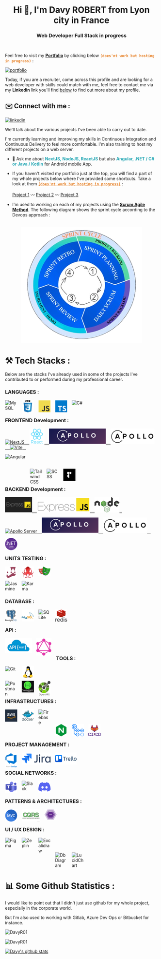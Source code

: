 <h1 align="center" style="text-align: center;">Hi 👋, I'm Davy ROBERT from Lyon city in France</h1>
<h3 align="center" style="text-align: center; font-weight: bold">Web Developer Full Stack in progress</h3>

<!-- <p style="text-align: center;"> <img src="https://komarev.com/ghpvc/?username=DavyR01&label=PROFILE%20VIEWS&color=blue&style=flat-square&base=1000&abbreviated=true" alt="view counter"/></p>

![Profile view](https://komarev.com/ghpvc/?username=DavyR01&base=1000&abbreviated=true&label=PROFILE%20VIEWS&color=blue) -->

</br>

Feel free to visit my <strong><u>Portfolio</u></strong> by clicking below <span style="color: #e67e22; "><strong>`(does'nt work but hosting in progress)`</strong></span> :
</br>

[![portfolio](https://img.shields.io/badge/my_portfolio-000?style=for-the-badge&logo=ko-fi&logoColor=white)](https://github.com/DavyR01)

<p> Today, if you are a recruiter, come across this profile and are looking for a web developer with skills could match with me, feel free to contact me via my <strong>Linkedin </strong>link you'll find <a href="#contact">below</a> to find out more about my profile. 
<br/>

<h2 id="contact">✉️ Connect with me :</h2>

[![linkedin](https://img.shields.io/badge/linkedin-0A66C2?style=for-the-badge&logo=linkedin&logoColor=white)](https://linkedin.com/in/davy-robert)

<!-- <a href="https://linkedin.com/in/davy-robert" target="blank"><img align="center" src="https://raw.githubusercontent.com/rahuldkjain/github-profile-readme-generator/master/src/images/icons/Social/linked-in-alt.svg" alt="davy-robert" height="30" width="40" /></a> -->

We'll talk about the various projects I've been able to carry out to date. </p>

<p>
I'm currently learning and improving my skills in Continuous Integration and Continuous Delivery to feel more comfortable.
I'm also training to host my different projects on a web server.
</p>

- 💬 Ask me about <span style="color: #22a6b3; ">**NextJS, NodeJS, ReactJS**</span> but also <span style="color: #22a6b3; ">**Angular, .NET / C# or Java / Kotlin** </span> for Android mobile App.

- If you haven't visited my portfolio just at the top, you will find a part of my whole projects below where I've provided some shortcuts. Take a look at them <span style="color: #e67e22; "><strong><u>`(does'nt work but hosting in progress)`</u></strong></span> : </br></br>
[Project 1](https://github.com/DavyR01) 〰
[Project 2](https://github.com/DavyR01) 〰
[Project 3](https://github.com/DavyR01)


  <!-- - I am currently learning on : -->

- I'm used to working on each of my projects using the [**Scrum Agile Method**](https://asana.com/fr/resources/sprint-planning-meeting).
  The following diagram shows the sprint cycle according to the Devops approach :
  </br></br>
<div align="center" style="text-align: center;">
  <a href="https://asana.com/fr/resources/sprint-planning-meeting">
    <img src="./assets/scrcum.png" alt="Méthode Scrum">
  </a>
</div>
<!-- 
  [![Méthode Scrum](./assets/scrcum.png)](https://asana.com/fr/resources/sprint-planning-meeting) -->


# ⚒️ Tech Stacks :

 <p>Below are the stacks I've already used in some of the projects I've contributed to or performed during my professional career.</p>

### LANGUAGES :
   [<img align="left" alt="MySQL" width="40px" src="https://upload.wikimedia.org/wikipedia/commons/thumb/6/61/HTML5_logo_and_wordmark.svg/1024px-HTML5_logo_and_wordmark.svg.png" style="padding-right:15px;" />](https://developer.mozilla.org/fr/docs/Web/HTML)
   
   [<img align="left" alt="CSS3" width="40px" src="https://raw.githubusercontent.com/devicons/devicon/master/icons/css3/css3-original-wordmark.svg" style="padding-right:15px;" />](https://www.w3schools.com/css/)

   [<img align="left" alt="JavaScript" width="40px" src="https://raw.githubusercontent.com/devicons/devicon/master/icons/javascript/javascript-original.svg" style="padding-right:15px;" />](https://developer.mozilla.org/en-US/docs/Web/JavaScript)

   [<img align="left" alt="TypeScript" width="40px" src="https://raw.githubusercontent.com/devicons/devicon/master/icons/typescript/typescript-original.svg" style="padding-right:15px;" />](https://www.typescriptlang.org/)

   [<img align="left" alt="C#" width="40px" src="https://upload.wikimedia.org/wikipedia/commons/thumb/b/bd/Logo_C_sharp.svg/910px-Logo_C_sharp.svg.png" style="padding-right:15px;" />](https://learn.microsoft.com/en-us/dotnet/csharp/)

   </br></br>

### FRONTEND Development :

<p>
   <a align="left" href="https://nextjs.org/">
      <img src="https://images-cdn.openxcell.com/wp-content/uploads/2024/07/24154156/dango-inner-2.webp" alt="NextJS" style="width:; height: 50px;">&nbsp;&nbsp;&nbsp;
   </a>
   <a align="left" href="https://reactjs.org/">
      <img src="https://raw.githubusercontent.com/devicons/devicon/master/icons/react/react-original-wordmark.svg" alt="ReactJS" style="width:; height: 50px;">&nbsp;&nbsp;&nbsp;
   </a>
   <a align="left" href="https://www.apollographql.com/docs/apollo-server#gh-dark-mode-only">
      <img src="./assets/apollo-black.png" alt="Apollo Server" style="width:; height: 50px;">&nbsp;&nbsp;&nbsp;
   </a>
   <a align="left" href="https://www.apollographql.com/docs/apollo-server#gh-light-mode-only">
      <img src="./assets/apollo-light.png" alt="Apollo Server" style="width:; height: 50px;">&nbsp;&nbsp;&nbsp;
   </a>
   <a align="left" href="https://vitejs.dev/">
      <img src="https://cdn.jsdelivr.net/gh/devicons/devicon@latest/icons/vitejs/vitejs-original.svg" alt="Vite" style="width:; height: 50px;">&nbsp;&nbsp;&nbsp;
   </a>
</p>

[<img align="left" alt="Angular" height="50px" src="https://upload.wikimedia.org/wikipedia/commons/thumb/c/cf/Angular_full_color_logo.svg/1200px-Angular_full_color_logo.svg.png" style="padding-right:15px;" />](https://angular.fr/)

</br></br>


[<img align="left" alt="Tailwind CSS" width="40px" src="https://www.vectorlogo.zone/logos/tailwindcss/tailwindcss-icon.svg" style="padding-right:15px;" />](https://tailwindcss.com/)

[<img align="left" alt="SCSS" width="40px" src="https://pluginicons.craft-cdn.com/scssqTY8srJEesn2VFiUV73mUCyRIZsfXfDj2eOY.svg?1528091210" style="padding-right:15px;" />](https://sass-lang.com/)

[<img align="left" alt="Radix UI" width="40px" src="./assets/radix_logo.png" style="padding-right:15px;" />](https://www.radix-ui.com/)

</br></br>

### BACKEND Development :
<p>
   <a align="left" href="https://expressjs.com#gh-dark-mode-only">
       <img src="./assets/express-dark.png" alt="Express" style="width:; height: 50px;">&nbsp;&nbsp;&nbsp;
   </a>
   <a align="left" href="https://expressjs.com#gh-light-mode-only">
       <img src="./assets/express-white.png" alt="Express" style="width:; height: 50px;">&nbsp;&nbsp;&nbsp;
   </a>
   <a align="left" href="https://raw.githubusercontent.com/devicons/devicon/master/icons/nodejs/nodejs-original-wordmark.svg">
       <img src="./assets/nodejs logo.png" alt="NodeJS" style="width:; height: 50px;">&nbsp;&nbsp;
   </a>
</p>

<p>
   <a align="left" href="https://typegraphql.com/">
       <img src="https://typegraphql.com/img/logo.png" alt="Apollo Server" style="width:; height: 50px;">&nbsp;&nbsp;&nbsp;
   </a>
   <a align="left" href="https://www.apollographql.com/docs/apollo-server#gh-dark-mode-only">
       <img src="./assets/apollo-black.png" alt="Apollo Server" style="width:; height: 50px;">&nbsp;&nbsp;&nbsp;
   </a>
   <a align="left" href="https://www.apollographql.com/docs/apollo-server#gh-light-mode-only">
       <img src="./assets/apollo-light.png" alt="Apollo Server" style="width:; height: 50px;">&nbsp;&nbsp;&nbsp;
   </a>
</p>

[<img align="left" alt=".NET" width="40px" src="./assets/dotnet-logo.png" style="padding-right:15px;" />](https://dotnet.microsoft.com/en-us/)

</br></br>

### UNITS TESTING :
[<img align="left" alt="Jest" width="40px" src="./assets/jest.png" style="padding-right:15px;" />](https://jestjs.io/fr/)

[<img align="left" alt="React Testing Library" width="40px" src="./assets/react testing library logo.webp" style="padding-right:15px;" />](https://testing-library.com/docs/react-testing-library/intro/)

[<img align="left" alt="Playwright" width="40px" src="./assets/playwright.png" style="padding-right:15px;" />](https://playwright.dev/)

</br></br>

[<img align="left" alt="Jasmine" width="40px" src="https://upload.wikimedia.org/wikipedia/en/2/22/Logo_jasmine.svg" style="padding-right:15px;" />](https://jasmine.github.io/)

[<img align="left" alt="Karma" width="40px" src="https://www.testautomatisierung.org/wp-content/uploads/Karma-Logo.png" style="padding-right:15px;" />](https://karma-runner.github.io/6.4/index.html)

</br></br>

### DATABASE :
[<img align="left" alt="PostgreSQL" width="40px" src="https://raw.githubusercontent.com/devicons/devicon/master/icons/postgresql/postgresql-original-wordmark.svg" style="padding-right:15px;" />](https://www.postgresql.org)

[<img align="left" alt="MySQL" width="40px" src="https://raw.githubusercontent.com/devicons/devicon/master/icons/mysql/mysql-original-wordmark.svg" style="padding-right:15px;" />](https://www.mysql.com/fr/)

[<img align="left" alt="SQLite" width="40px" src="https://www.vectorlogo.zone/logos/sqlite/sqlite-icon.svg" style="padding-right:15px;" />](https://www.sqlite.org/)

[<img align="left" alt="Redis" width="40px" src="https://raw.githubusercontent.com/devicons/devicon/master/icons/redis/redis-original-wordmark.svg" style="padding-right:15px;" />](https://redis.io)

</br></br>

### API :
[<img align="left" alt="API REST" width="" height='50px' src="./assets/api-rest.png" style="padding-right:15px;" />](https://www.redhat.com/fr/topics/api/what-is-a-rest-api)

[<img align="left" alt="API GraphQL" width="50px" src="./assets/GraphQL logo.png" style="padding-right:15px;" />](https://graphql.org/)

</br></br>

### TOOLS :

[<img align="left" alt="Git" width="40px" src="https://www.vectorlogo.zone/logos/git-scm/git-scm-icon.svg" style="padding-right:15px;" />](https://git-scm.com/)

[<img align="left" alt="Linux" width="40px" src="https://raw.githubusercontent.com/devicons/devicon/master/icons/linux/linux-original.svg" style="padding-right:15px;" />](https://www.linux.org/)

</br></br>

[<img align="left" alt="Postman" width="40px" src="https://www.vectorlogo.zone/logos/getpostman/getpostman-icon.svg" style="padding-right:15px;" />](https://postman.com)

[<img align="left" alt="Swagger" width="40px" src="./assets/Swagger.png" style="padding-right:15px;" />](https://swagger.io/)

[<img align="left" alt="OpenAPI" width="40px" src="./assets/openAPI logo.png" style="padding-right:15px;" />](https://swagger.io/specification/)

</br></br>

### INFRASTRUCTURES :

[<img align="left" alt="Amazon AWS" width="40px" src="./assets/aws logo.jpg" style="padding-right:15px;" />](https://aws.amazon.com/)

[<img align="left" alt="Docker" width="40px" src="https://raw.githubusercontent.com/devicons/devicon/master/icons/docker/docker-original-wordmark.svg" style="padding-right:15px;" />](https://www.docker.com/)

[<img align="left" alt="Firebase" width="40px" src="https://www.gstatic.com/devrel-devsite/prod/v870e399c64f7c43c99a3043db4b3a74327bb93d0914e84a0c3dba90bbfd67625/firebase/images/touchicon-180.png" style="padding-right:15px;" />](https://firebase.google.com/)

</br></br>

[<img align="left" alt="Nginx" width="40px" src="https://raw.githubusercontent.com/devicons/devicon/master/icons/nginx/nginx-original.svg" style="padding-right:15px;" />](https://www.nginx.com)

[<img align="left" alt="GitHub Actions" width="40px" src="./assets/github actions.png" style="padding-right:15px;" />](https://docs.github.com/fr/actions)

[<img align="left" alt="GitLab CI/CD" width="40px" src="./assets/gitlab ci-cd.png" style="padding-right:15px;" />](https://docs.gitlab.com/ee/ci/)

</br></br>

### PROJECT MANAGEMENT :

[<img align="left" alt="Azure Dev Ops" width="40px" src="./assets/azure dev ops.png" style="padding-right:15px;" />](https://azure.microsoft.com/fr-fr/products/devops)

[<img align="left" alt="Jira" width="" height="40px" src="./assets/Jira_Logo.svg.png" style="padding-right:15px;" />](https://www.atlassian.com/fr/software/jira)

[<img align="left" alt="Trello" width="" height="40px" src="./assets/trello.png" style="padding-right:15px;" />](https://trello.com/)

</br></br>

### SOCIAL NETWORKS :

[<img align="left" alt="Teams" width="40px" src="./assets/teams.png" style="padding-right:15px;" />](https://www.microsoft.com/fr-fr/microsoft-teams/log-in)

[<img align="left" alt="Slack" width="40px" src="./assets/slack-logo.avif" style="padding-right:15px;" />](https://slack.com/)

[<img align="left" alt="Discord" width="40px" src="./assets/Discord-logo.png" style="padding-right:15px;"/>](https://discord.com/)

</br></br>

### PATTERNS & ARCHITECTURES :

[<img align="left" alt="MVC" width="40" src="./assets/mvc.png" style="padding-right:15px;" />](https://developer.mozilla.org/fr/docs/Glossary/MVC)

[<img align="left" alt="CQRS" width="" height="40px" src="./assets/cqrs2.jpg" style="padding-right:15px;" />](https://learn.microsoft.com/fr-fr/azure/architecture/patterns/cqrs)

[<img align="left" alt="Hexagonale" width="40" src="./assets/hexa.png" style="padding-right:15px;" />](https://herbertograca.com/2017/11/16/explicit-architecture-01-ddd-hexagonal-onion-clean-cqrs-how-i-put-it-all-together/)

</br></br>

### UI / UX DESIGN :

[<img align="left" alt="Figma" width="40px" src="https://www.vectorlogo.zone/logos/figma/figma-icon.svg" style="padding-right:15px;" />](https://www.figma.com/)

[<img align="left" alt="Zeplin" width="40px" src="https://cdn.prod.website-files.com/62c6fbddb12bb54622241c3d/62c6fbddb12bb57020242357_62837a608363533242748f28_image05.png" style="padding-right:15px;" />](https://zeplin.io/)

[<img align="left" alt="Excalidraw" width="40px" src="https://refer-production.s3.us-east-2.amazonaws.com/favicon/excalidraw.com/04e9e487-b1b4-4217-ac2f-7c2129fed8ce.jpg" style="padding-right:15px;" />](https://excalidraw.com/)

</br></br>

[<img align="left" alt="DbDiagram" width="40px" src="https://cdn.holistics.io/logo-dbdiagram-notext.ico" style="padding-right:15px;" />](https://dbdiagram.io/home)

[<img align="left" alt="LucidChart" width="40px" src="https://lh3.googleusercontent.com/-DFf9XL9GD7M/YYBR9-i1ymI/AAAAAAAAAJA/oeJgZPqiAUM0ad43EAk-vjOnrHNihJ3SgCLcBGAsYHQ/s400/Lucidchart-Primary3D-Mark-Default-onClear-np-RGB-128x128.png" style="padding-right:15px;" />](https://www.lucidchart.com)

</br></br></br>
# 📊 Some Github Statistics :

<p>I would like to point out that I didn't just use github for my whole project, especially in the corporate world. </p>
<p>But I'm also used to working with Gitlab, Azure Dev Ops or Bitbucket for instance.</p>

<p>
<img src="https://github-readme-stats.vercel.app/api/top-langs?username=DavyR01&show_icons=true&locale=en&layout=compact&bg_color=09131B&text_color=ffffff&border_color=0c1a25" alt="DavyR01" />
</p>

<!-- Mode LIGHT : -->
<!-- <p><img src="https://github-readme-stats.vercel.app/api/top-langs?username=davyr01&show_icons=true&locale=en&layout=compact" alt="davyr01" /></p> -->

<p>
<img align="center" src="https://github-readme-streak-stats.herokuapp.com/?user=DavyR01&background=09131B&ring=3B1F94&fire=FFE500&currStreakNum=ffffff&sideNums=ffffff&sideLabels=ffffff" alt="DavyR01" />
</p>

<!-- Mode LIGHT : -->
<!-- <p><img align="center" src="https://github-readme-streak-stats.herokuapp.com/?user=davyr01" alt="davyr01" /></p> -->


[![Davy's github stats](https://github-readme-stats.vercel.app/api?username=DavyR01&show_icons=true&hide_border=false&title_color=3B1F94f&icon_color=FFE500&bg_color=09131B&text_color=ffffff&border_color=0c1a25)](https://github.com/DavyR01)

<!-- Mode LIGHT : -->
<!-- [![Davy's github stats](https://github-readme-stats.vercel.app/api?username=DavyR01&count_private=true&show_icons=true)](https://github.com/DavyR01) -->















